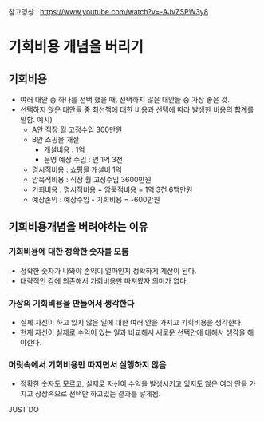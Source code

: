 참고영상 : https://www.youtube.com/watch?v=-AJvZSPW3y8

# 기회비용 개념을 버리기
## 기회비용
  - 여러 대안 중 하나를 선택 했을 때, 선택하지 않은 대안들 중 가장 좋은 것.
  - 선택하지 않은 대안들 중 최선책에 대한 비용과 선택에 따라 발생한 비용의 합계를 말함.
  예시)
    - A안 직장 월 고정수입 300만원
    - B안 쇼핑몰 개설
      - 개설비용 : 1억
      - 운영 예상 수입 : 연 1억 3천 
    - 명시적비용 : 쇼핑몰 개설비 1억
    - 암묵적비용 : 직장 월 고정수입 3600만원
    - 기회비용 : 명시적비용 + 암묵적비용 = 1억 3천 6백만원
    - 예상손익 : 예상수입 - 기회비용 = -600만원
   
## 기회비용개념을 버려야하는 이유
### 기회비용에 대한 정확한 숫자를 모름
  - 정확한 숫자가 나와야 손익이 얼마인지 정확하게 계산이 된다.
  - 대략적인 감에 의존해서 가회비용만 따져봤자 의미가 없다.
### 가상의 기회비용을 만들어서 생각한다
  - 실제 자신이 하고 있지 않은 일에 대한 여러 안을 가지고 기회비용을 생각한다.
  - 현재 자신이 실제로 수익이 있는 일과 비교해서 새로운 선택안에 대해서 생각을 해야한다.
### 머릿속에서 기회비용만 따지면서 실행하지 않음
  - 정확한 숫자도 모르고, 실제로 자신이 수익을 발생시키고 있지도 않은 여러 안을 가지고 상상속으로 선택만 하고있는 결과를 낳게됨.

JUST DO
